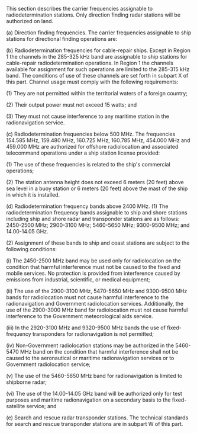 This section describes the carrier frequencies assignable to radiodetermination stations. Only direction finding radar stations will be authorized on land.

(a) Direction finding frequencies. The carrier frequencies assignable to ship stations for directional finding operations are:

(b) Radiodetermination frequencies for cable-repair ships. Except in Region 1 the channels in the 285-325 kHz band are assignable to ship stations for cable-repair radiodetermination operations. In Region 1 the channels available for assignment for such operations are limited to the 285-315 kHz band. The conditions of use of these channels are set forth in subpart X of this part. Channel usage must comply with the following requirements:

(1) They are not permitted within the territorial waters of a foreign country;

(2) Their output power must not exceed 15 watts; and

(3) They must not cause interference to any maritime station in the radionavigation service.

(c) Radiodetermination frequencies below 500 MHz. The frequencies 154.585 MHz, 159.480 MHz, 160.725 MHz, 160.785 MHz, 454.000 MHz and 459.000 MHz are authorized for offshore radiolocation and associated telecommand operations under a ship station license provided:

(1) The use of these frequencies is related to the ship's commercial operations;

(2) The station antenna height does not exceed 6 meters (20 feet) above sea level in a buoy station or 6 meters (20 feet) above the mast of the ship in which it is installed.

(d) Radiodetermination frequency bands above 2400 MHz. (1) The radiodetermination frequency bands assignable to ship and shore stations including ship and shore radar and transponder stations are as follows: 2450-2500 MHz; 2900-3100 MHz; 5460-5650 MHz; 9300-9500 MHz; and 14.00-14.05 GHz.

(2) Assignment of these bands to ship and coast stations are subject to the following conditions:

(i) The 2450-2500 MHz band may be used only for radiolocation on the condition that harmful interference must not be caused to the fixed and mobile services. No protection is provided from interference caused by emissions from industrial, scientific, or medical equipment;

(ii) The use of the 2900-3100 MHz, 5470-5650 MHz and 9300-9500 MHz bands for radiolocation must not cause harmful interference to the radionavigation and Government radiolocation services. Additionally, the use of the 2900-3000 MHz band for radiolocation must not cause harmful interference to the Government meteorological aids service.

(iii) In the 2920-3100 MHz and 9320-9500 MHz bands the use of fixed-frequency transponders for radionavigation is not permitted;

(iv) Non-Government radiolocation stations may be authorized in the 5460-5470 MHz band on the condition that harmful interference shall not be caused to the aeronautical or maritime radionavigation services or to Government radiolocation service;

(v) The use of the 5460-5650 MHz band for radionavigation is limited to shipborne radar;

(vi) The use of the 14.00-14.05 GHz band will be authorized only for test purposes and maritime radionavigation on a secondary basis to the fixed-satellite service; and

(e) Search and rescue radar transponder stations. The technical standards for search and rescue transponder stations are in subpart W of this part.

